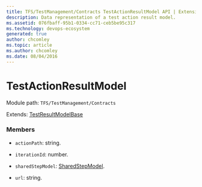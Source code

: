 ```yaml
---
title: TFS/TestManagement/Contracts TestActionResultModel API | Extensions for Azure DevOps Services
description: Data representation of a test action result model.
ms.assetid: 076fbaff-95b1-0334-cc71-ceb5be95c317
ms.technology: devops-ecosystem
generated: true
author: chcomley
ms.topic: article
ms.author: chcomley
ms.date: 08/04/2016
---
```


# TestActionResultModel

Module path: `TFS/TestManagement/Contracts`

Extends: [TestResultModelBase](../../../TFS/TestManagement/Contracts/TestResultModelBase.md)

### Members

* `actionPath`: string. 

* `iterationId`: number. 

* `sharedStepModel`: [SharedStepModel](../../../TFS/TestManagement/Contracts/SharedStepModel.md). 

* `url`: string. 

